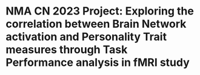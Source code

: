 # NMA CN 2023 Project: Exploring the correlation between Brain Network activation and Personality Trait measures through Task Performance analysis in fMRI study
